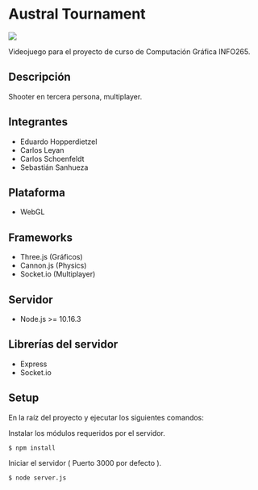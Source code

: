 # Austral Tournament

![](https://i.imgur.com/UQ0Jv8q.jpg)

Videojuego para el proyecto de curso de Computación Gráfica INFO265.

## Descripción
Shooter en tercera persona, multiplayer.


## Integrantes
* Eduardo Hopperdietzel
* Carlos Leyan
* Carlos Schoenfeldt
* Sebastián Sanhueza

## Plataforma
* WebGL

## Frameworks
* Three.js (Gráficos)
* Cannon.js (Physics)
* Socket.io (Multiplayer)

## Servidor
* Node.js >= 10.16.3

## Librerías del servidor
* Express
* Socket.io

## Setup

En la raíz del proyecto y ejecutar los siguientes comandos:

Instalar los módulos requeridos por el servidor.

```
$ npm install
```
Iniciar el servidor ( Puerto 3000 por defecto ).

```
$ node server.js
```
